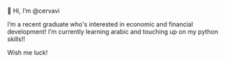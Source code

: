 👋 Hi, I’m @cervavi

I’m a recent graduate who's interested in economic and financial development! I’m currently learning arabic and touching up on my python skills!! 

Wish me luck!
